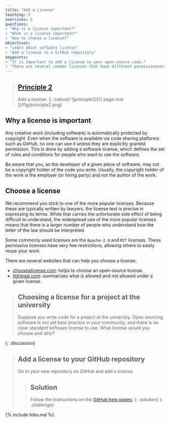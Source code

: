 ```yaml
---
title: "Add a License"
teaching: 0
exercises: 0
questions:
- "Why is a license important?"
- "When is a license important?"
- "How to choose a license?"
objectives:
- "Learn about software license"
- "Add a license to a GitHub repository"
keypoints:
- "It is important to add a license to your open-source code."
- "There are several common licenses that have different permissiveness."
---
```


> ## [Principle 2](https://fair-software.eu/recommendations/license)
>
> Add a license.
{: .callout}
![principle2]({{ page.root }}/fig/principle2.png)

## Why a license is important

Any creative work (including software) is automatically protected by copyright.
Even when the software is available via code sharing platforms such as GitHub,
no one can use it unless they are explicitly granted permission.
This is done by adding a software license, which defines the set of rules
and conditions for people who want to use the software.

Be aware that you, as the developer of a given piece of software,
may not be a copyright holder of the code you write. Usually, the copyright
holder of the work is the employer (or hiring party) and not the author of the work.

## Choose a license

We recommend you stick to one of the more popular licenses. Because these
are typically written by lawyers, the license text is precise in expressing
its terms. While that carries the unfortunate side effect of being difficult
to understand, the widespread use of the more popular licenses means that
there is a larger number of people who understand how the letter of
the law should be interpreted.

Some commonly used licenses are the ``Apache-2.0`` and ``MIT`` licenses.
These permissive licenses have very few restrictions, allowing others to
easily reuse your work.

There are several websites that can help you choose a license:

- [choosealicense.com](https://choosealicense.com/): helps to choose an open-source license.
- [tldrlegal.com](https://tldrlegal.com/): summarizes what is allowed and not allowed under a given license.

> ## Choosing a license for a project at the university
>
> Suppose you write code for a project at the university.
> Open sourcing software is not yet best practice in your community,
> and there is no clear standard software license to use.
> What license would you choose and why?
>
{: .discussion}

> ## Add a license to your GitHub repository
>
> Go to your new repository on GitHub and add a license.
>
> > ## Solution
> >
> > Follow the instructions
> > on the [GitHub help pages](https://docs.github.com/en/github/building-a-strong-community/adding-a-license-to-a-repository).
> {: .solution}
{: .challenge}

{% include links.md %}
